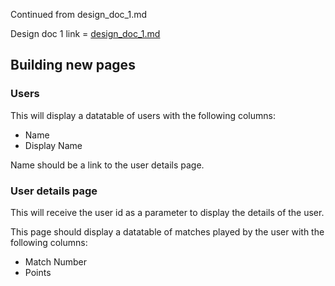 Continued from design_doc_1.md

Design doc 1 link = [design_doc_1.md](./design_doc.md)

## Building new pages

### Users

This will display a datatable of users with the following columns:

- Name
- Display Name

Name should be a link to the user details page.

### User details page

This will receive the user id as a parameter to display the details of the user.

This page should display a datatable of matches played by the user with the following columns:

- Match Number
- Points
